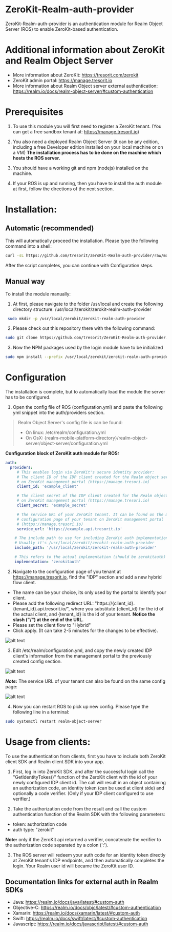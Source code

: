 # ZeroKit-Realm-auth-provider
ZeroKit-Realm-auth-provider is an authentication module for Realm Object Server (ROS) to enable ZeroKit-based authentication.

# Additional information about ZeroKit and Realm Object Server
* More information about ZeroKit: https://tresorit.com/zerokit
* ZeroKit admin portal: https://manage.tresorit.io
* More information about Realm Object server external authentication: https://realm.io/docs/realm-object-server/#custom-authentication

# Prerequisites
1. To use this module you will first need to register a ZeroKit tenant. (You can get a free sandbox tenant at: https://manage.tresorit.io)

2. You also need a deployed Realm Object Server (it can be any edition, including a free Developer edition installed on your local machine or on a VM)
**The installation process has to be done on the machine which hosts the ROS server.**

3. You should have a working git and npm (nodejs) installed on the machine.

4. If your ROS is up and running, then you have to install the auth module at first, follow the directions of the next section.

# Installation:

## Automatic (recommended)
This will automatically proceed the installation. Please type the following command into a shell:

```bash
curl -sL https://github.com/tresorit/ZeroKit-Realm-auth-provider/raw/master/install.sh | sudo -E bash -
```

After the script completes, you can continue with Configuration steps.
  
## Manual way
To install the module manually:

1. At first, please navigate to the folder /usr/local and create the following directory structure: /usr/local/zerokit/zerokit-realm-auth-provider

  ```bash
   sudo mkdir -p /usr/local/zerokit/zerokit-realm-auth-provider
   ```

2. Please check out this repository there with the following command:

  ```bash
  sudo git clone https://github.com/tresorit/ZeroKit-Realm-auth-provider.git /usr/local/zerokit/zerokit-realm-auth-provider
  ```
  
3. Now the NPM packages used by the login module have to be initialized
  ```bash
 sudo npm install --prefix /usr/local/zerokit/zerokit-realm-auth-provider
  ```

# Configuration
The installation is complete, but to automatically load the module the server has to be configured.

1.  Open the config file of ROS (configuration.yml) and paste the following yml snippet into the auth/providers section.

  > Realm Object Server's config file is can be found:
  >   - On linux: /etc/realm/configuration.yml
  >   - On OsX:   {realm-mobile-platform-directory}/realm-object-server/object-server/configuration.yml

  **Configuration block of ZeroKit auth module for ROS:**
  ```yml
  auth:
    providers:
       # This enables login via ZeroKit's secure identity provider:
       # The client ID of the IDP client created for the Realm object server
       # on ZeroKit management portal (https://manage.tresori.io)
       client_id: 'example_client'
  
       # The client secret of the IDP client created for the Realm object server
       # on ZeroKit management portal (https://manage.tresori.io)
       client_secret: 'example_secret'
  
       # The service URL of your ZeroKit tenant. It can be found on the main
       # configuration page of your tenant on ZeroKit management portal
       # (https://manage.tresori.io)
       service_url: 'https://example.api.tresorit.io'

      # The include path to use for including ZeroKit auth implementation.
      # Usually it's /usr/local/zerokit/zerokit-realm-auth-provider
      include_path: '/usr/local/zerokit/zerokit-realm-auth-provider'

      # This refers to the actual implementation (should be zerokitauth)
      implementation: 'zerokitauth'
  ```

2. Navigate to the configuration page of you tenant at https://manage.tresorit.io, find the "IDP" section and add a new hybrid flow client.
  * The name can be your choice, its only used by the portal to identify your client.
  * Please add the following redirect URL: "https://{client_id}.{tenant_id}.api.tresorit.io/", where you substitute {client_id} for the id of the actual client, and {tenant_id} is the id of your tenant.
     **Notice the slash ("/") at the end of the URL.**
  * Please set the client flow to "Hybrid"
  * Click apply. (It can take 2-5 minutes for the changes to be effective).

  ![alt text](https://github.com/tresorit/ZeroKit-Realm-auth-provider/raw/master/images/zerokit_realm_idp_client.png "Example IDP config")

3. Edit /etc/realm/configuration.yml, and copy the newly created IDP client's information from the management portal to the previously created config section. 

  ![alt text](https://github.com/tresorit/ZeroKit-Realm-auth-provider/raw/master/images/zerokit_realm_auth_config.png "Example auth config")

  ***Note:*** The service URL of your tenant can also be found on the same config page:
  
  ![alt text](https://github.com/tresorit/ZeroKit-Realm-auth-provider/raw/master/images/zerokit_realm_service_url.png "Example auth config")

4. Now you can restart ROS to pick up new config. Please type the following line in a terminal:

```bash
sudo systemctl restart realm-object-server
```

# Usage from clients:
To use the authentication from clients, first you have to include both ZeroKit client SDK and Realm client SDK into your app.

1. First, log in into ZeroKit SDK, and after the successful login call the "GetIdentityTokes()" function of the ZeroKit client with the id of your newly configured IDP client id. The call will result in an object containing an authorization code, an identity token (can be used at client side) and optionally a code verifier. (Only if your IDP client configured to use verifier.)

2. Take the authorization code from the result and call the custom authentication function of the Realm SDK with the following parameters:
  * token: authorization code
  * auth type: "zerokit"

  **Note:** only if the ZeroKit api returned a verifier, concatenate the verifier to the authorization code separated by a colon (':').

3. The ROS server will redeem your auth code for an identity token directly at ZeroKit tenant's IDP endpoints, and then automatically completes the login. Your Realm user id will became the ZeroKit user ID.


## Documentation links for external auth in Realm SDKs
* Java: https://realm.io/docs/java/latest/#custom-auth
* Objective-C: https://realm.io/docs/objc/latest/#custom-authentication
* Xamarin: https://realm.io/docs/xamarin/latest/#custom-auth
* Swift: https://realm.io/docs/swift/latest/#custom-authentication
* Javascript: https://realm.io/docs/javascript/latest/#custom-auth